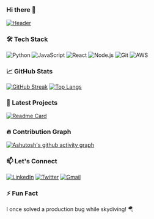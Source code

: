 ### Hi there 👋

[![Header](https://github.com/hritikh2k/hritikh2k/blob/main/banner.png)](https://your-portfolio-link.com)

### 🛠️ Tech Stack
![Python](https://img.shields.io/badge/-Python-05122A?style=flat&logo=python)
![JavaScript](https://img.shields.io/badge/-JavaScript-05122A?style=flat&logo=javascript)
![React](https://img.shields.io/badge/-React-05122A?style=flat&logo=react)
![Node.js](https://img.shields.io/badge/-Node.js-05122A?style=flat&logo=node.js)
![Git](https://img.shields.io/badge/-Git-05122A?style=flat&logo=git)
![AWS](https://img.shields.io/badge/-AWS-05122A?style=flat&logo=amazon-aws)

### 📈 GitHub Stats
[![GitHub Streak](https://streak-stats.demolab.com?user=hritikh2k&theme=dark)](https://git.io/streak-stats)
[![Top Langs](https://github-readme-stats.vercel.app/api/top-langs/?username=hritikh2k&layout=compact&theme=vision-friendly-dark)](https://github.com/hritikh2k)

### 🚀 Latest Projects
[![Readme Card](https://github-readme-stats.vercel.app/api/pin/?username=hritikh2k&repo=repo-name&theme=dark)](https://github.com/hritikh2k/repo-name)

### 🔥 Contribution Graph
[![Ashutosh's github activity graph](https://github-readme-activity-graph.vercel.app/graph?username=hritikh2k&theme=react-dark)](https://github.com/ashutosh00710/github-readme-activity-graph)

### 📫 Let's Connect
[![LinkedIn](https://img.shields.io/badge/LinkedIn-0077B5?style=for-the-badge&logo=linkedin&logoColor=white)](https://www.linkedin.com/in/hritikh2k/)
[![Twitter](https://img.shields.io/badge/Twitter-1DA1F2?style=for-the-badge&logo=twitter&logoColor=white)](https://x.com/Hritikkumar5178)
[![Gmail](https://img.shields.io/badge/Gmail-D14836?style=for-the-badge&logo=gmail&logoColor=white)](mailto:hritikkumar2011@gmail.com)

### ⚡ Fun Fact
I once solved a production bug while skydiving! 🪂
<!--
**hritikh2k/hritikh2k** is a ✨ _special_ ✨ repository because its `README.md` (this file) appears on your GitHub profile.

Here are some ideas to get you started:

- 🔭 I’m currently working on ...
- 🌱 I’m currently learning ...
- 👯 I’m looking to collaborate on ...
- 🤔 I’m looking for help with ...
- 💬 Ask me about ...
- 📫 How to reach me: ...
- 😄 Pronouns: ...
- ⚡ Fun fact: ...
-->
